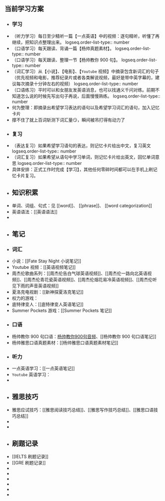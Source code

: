 ## 当前学习方案
- ### 学习
- （听力学习）每日至少精听一篇【一点英语】中的视频：逐句精听，听懂了再继续，把知识点整理出来。
  logseq.order-list-type:: number
- （口语学习）每天跟读、背诵一篇【杨帅真题素材】。
  logseq.order-list-type:: number
- （口语学习）每天跟读、整理一节【杨帅教你 900 句】。
  logseq.order-list-type:: number
- （词汇学习）从【小说】、【电影】、【`Youtube` 视频】中摘录包含新词汇的句子（优先视频和电影，推荐纪录片或者各类解说视频，最好是带中英字幕的，建议每次摘录十分钟左右的视频）
  logseq.order-list-type:: number
- （口语练习）平时可以和女朋友发英语消息，也可以找通义千问对练。前期不知道怎么说的时候先写出句子再说，后面慢慢熟练。
  logseq.order-list-type:: number
- 何为整理：即摘录出希望学习表达的语句以及希望学习词汇的语句，加入记忆卡片
- 撑不住了就上百词斩测下词汇量😏，瞬间被吊打得有动力了
- ### 复习
- （表达复习）如果希望学习语句的表达，则记忆卡片给出中文，复习英文
  logseq.order-list-type:: number
- （词汇复习）如果希望从语句中学习单词，则记忆卡片给出英文，回忆单词意思
  logseq.order-list-type:: number
- 具体安排：正式工作时完成【学习】，其他任何零碎时间都可以在手机上刷记忆卡片复习。
- ## 知识积累
- 单词、词组、句式：见 [[word]]、 [[phrase]]、 [[word categorization]]
- 英语语法：[[英语语法]]
-
- ## 笔记
- ### 词汇
- 小说：[[Fate Stay Night 小说笔记]]
- Youtube 视频：[[英语视频笔记]]
- 周杰伦歌曲系列：[[周杰伦告白气球英语视频]]、[[周杰伦一路向北英语视频]]、[[周杰伦青花瓷英语视频]]、[[周杰伦烟花易冷英语视频]]、[[周杰伦听见下雨的声音英语视频]]
- 夏洛克电视剧：[[新神探夏洛克笔记]]
- 权力的游戏：
- 底特律变人：[[底特律变人英语笔记]]
- Summer Pockets 游戏：[[Summer Pockets 笔记]]
- ### 口语
- 杨帅教你 900 句口语：[杨帅教你900句音频](https://app8tmuj6dd3979.h5.xiaoeknow.com/p/course/column/p_616e23d5e4b0fcb77529d511)、[[杨帅教你 900 句口语笔记]]
- 杨帅雅思口语真题素材：[[杨帅雅思口语真题素材笔记]]
- ### 听力
- 一点英语学习：[[一点英语笔记]]
- `Youtube` 英语学习：
-
- ## 雅思技巧
- 雅思应试技巧：[[雅思阅读技巧总结]]、[[雅思写作技巧总结]]、[[雅思口语技巧总结]]
-
-
- ## 刷题记录
- [[IELTS 刷题记录]]
- [[GRE 刷题记录]]
-
-
-
-
-
-